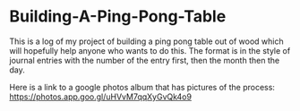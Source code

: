 # Building-A-Ping-Pong-Table
This is a log of my project of building a ping pong table out of wood which will hopefully help anyone who wants to do this.
The format is in the style of journal entries with the number of the entry first, then the month then the day.

Here is a link to a google photos album that has pictures of the process:
https://photos.app.goo.gl/uHVvM7qqXyGvQk4o9
